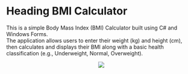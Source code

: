 # Heading BMI Calculator
This is a simple Body Mass Index (BMI) Calculator built using C# and Windows Forms.   
The application allows users to enter their weight (kg) and height (cm),   
then calculates and displays their BMI along with a basic health classification (e.g., Underweight, Normal, Overweight).  
<p align="center">
  
 <img src="https://github.com/user-attachments/assets/4fdd2c82-05ed-4889-aceb-08a59aa2516a">
</p>
